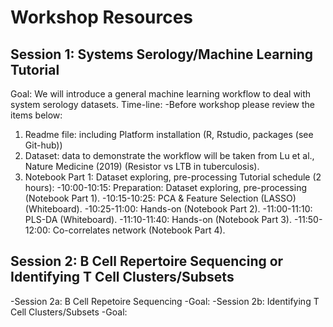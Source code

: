 # Workshop Resources
## Session 1: Systems Serology/Machine Learning Tutorial
Goal:
We will introduce a general machine learning workflow to deal with system serology datasets.
Time-line:
-Before workshop please review the items below:
1. Readme file: including Platform installation (R, Rstudio, packages (see Git-hub))
2. Dataset: data to demonstrate the workflow will be taken from Lu et al., Nature Medicine (2019) (Resistor vs LTB in tuberculosis).
3. Notebook Part 1: Dataset exploring, pre-processing
Tutorial schedule (2 hours):
-10:00-10:15: Preparation: Dataset exploring, pre-processing (Notebook Part 1).
-10:15-10:25: PCA & Feature Selection (LASSO) (Whiteboard).
-10:25-11:00: Hands-on (Notebook Part 2).
-11:00-11:10: PLS-DA (Whiteboard).
-11:10-11:40: Hands-on (Notebook Part 3).
-11:50-12:00: Co-correlates network (Notebook Part 4).
## Session 2: B Cell Repertoire Sequencing or Identifying T Cell Clusters/Subsets
-Session 2a: B Cell Repetoire Sequencing 
-Goal:
-Session 2b: Identifying T Cell Clusters/Subsets
-Goal:

